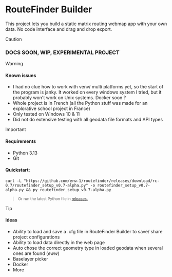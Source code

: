 # RouteFinder Builder

This project lets you build a static matrix routing webmap app with your own data.
No code interface and drag and drop export.

> [!CAUTION]
> ### DOCS SOON, WIP, EXPERIMENTAL PROJECT

> [!WARNING]
> #### Known issues
> - I had no clue how to work with venv/ multi platforms yet, so the start of the program is janky. It worked on every windows system I tried, but it probably won't work on Unix systems. Docker soon ?
> - Whole project is in French (all the Python stuff was made for an explorative school project in France)  
> - Only tested on Windows 10 & 11
> - Did not do extensive testing with all geodata file formats and API types

> [!IMPORTANT]
> #### Requirements
> - Python 3.13
> - Git
>
> #### Quickstart:
> ```shell
> curl -L "https://github.com/erw-1/routefinder/releases/download/rc-0.7/routefinder_setup_v0.7-alpha.py" -o routefinder_setup_v0.7-alpha.py && py routefinder_setup_v0.7-alpha.py
> ```
> > <sup>Or run the latest Python file in [releases.](https://github.com/erw-1/routefinder/releases)</sup>

> [!TIP]
> #### Ideas
> - Ability to load and save a .cfg file in RouteFinder Builder to save/ share project configurations
> - Ability to load data directly in the web page 
> - Auto chose the correct geometry type in loaded geodata when several ones are found (*eww*)
> - Baselayer picker
> - Docker
> - More
